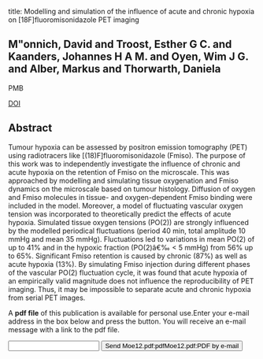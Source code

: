 title: Modelling and simulation of the influence of acute and chronic hypoxia on [18F]fluoromisonidazole PET imaging

## M"onnich, David and Troost, Esther G C. and Kaanders, Johannes H A M. and Oyen, Wim J G. and Alber, Markus and Thorwarth, Daniela
PMB

<a href="https://doi.org/10.1088/0031-9155/57/6/1675">DOI</a>

## Abstract
Tumour hypoxia can be assessed by positron emission tomography (PET) using radiotracers like [(18)F]fluoromisonidazole (Fmiso). The purpose of this work was to independently investigate the influence of chronic and acute hypoxia on the retention of Fmiso on the microscale. This was approached by modelling and simulating tissue oxygenation and Fmiso dynamics on the microscale based on tumour histology. Diffusion of oxygen and Fmiso molecules in tissue- and oxygen-dependent Fmiso binding were included in the model. Moreover, a model of fluctuating vascular oxygen tension was incorporated to theoretically predict the effects of acute hypoxia. Simulated tissue oxygen tensions (PO(2)) are strongly influenced by the modelled periodical fluctuations (period 40 min, total amplitude 10 mmHg and mean 35 mmHg). Fluctuations led to variations in mean PO(2) of up to 41% and in the hypoxic fraction (PO(2)â€‰ < 5 mmHg) from 56% up to 65%. Significant Fmiso retention is caused by chronic (87%) as well as acute hypoxia (13%). By simulating Fmiso injection during different phases of the vascular PO(2) fluctuation cycle, it was found that acute hypoxia of an empirically valid magnitude does not influence the reproducibility of PET imaging. Thus, it may be impossible to separate acute and chronic hypoxia from serial PET images.

A <b>pdf file</b> of this publication is available for personal use.Enter your e-mail address in the box below and press the button. You will receive an e-mail message with a link to the pdf file.
<form action="sender.php">  <input type="text" name="email">  <input type="submit" value="Send Moe12.pdf:pdfMoe12.pdf:PDF by e-mail"></form>